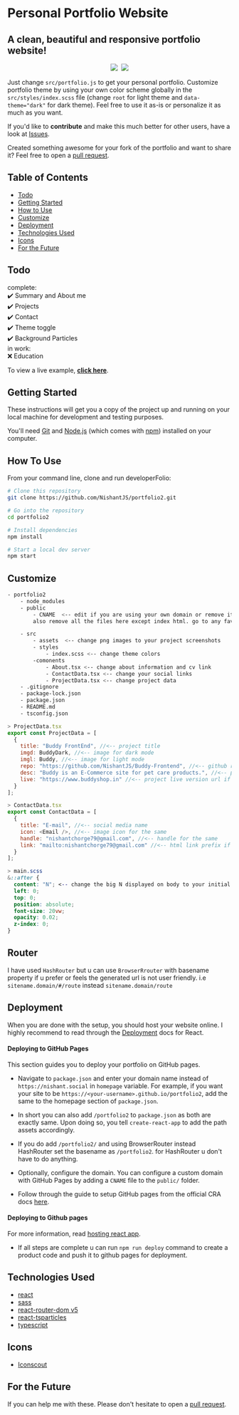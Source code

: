 # Personal Portfolio Website
## A clean, beautiful and responsive portfolio website!

<p align="center">
  <kbd>
<img src="https://nishant.social/static/media/portfolio_light.bf57ac38de7d6aff3abd.png"></img>
<img src="https://nishant.social/static/media/portfolio_dark.3549e474dd5f9ab1401d.png"></img>
  </kbd>
</p>


Just change `src/portfolio.js` to get your personal portfolio. Customize portfolio theme by using your own color scheme globally in the  `src/styles/index.scss` file (change `root` for light theme and `data-theme="dark"` for dark theme). Feel free to use it as-is or personalize it as much as you want.

If you'd like to **contribute** and make this much better for other users, have a look at [Issues](https://github.com/NishantJS/portfolio2/issues).

Created something awesome for your fork of the portfolio and want to share it? Feel free to open a [pull request](https://github.com/NishantJS/portfolio2/pulls).

## Table of Contents
- [Todo](#todo)
- [Getting Started](#getting-started)
- [How to Use](#how-to-use)
- [Customize](#customize)
- [Deployment](#deployment)
- [Technologies Used](#technologies-used)
- [Icons](#icons)
- [For the Future](#for-the-future)

## Todo

complete:\
✔️ Summary and About me\
✔️ Projects\
✔️ Contact\
✔️ Theme toggle\
✔️ Background Particles\
in work:\
❌ Education

To view a live example, **[click here](https://nishant.social)**.


## Getting Started

These instructions will get you a copy of the project up and running on your local machine for development and testing purposes.

You'll need [Git](https://git-scm.com) and [Node.js](https://nodejs.org/en/download/) (which comes with [npm](http://npmjs.com)) installed on your computer.

## How To Use 

From your command line, clone and run developerFolio:

```bash
# Clone this repository
git clone https://github.com/NishantJS/portfolio2.git

# Go into the repository
cd portfolio2

# Install dependencies
npm install

# Start a local dev server
npm start
```

## Customize

```bash
- portfolio2
    - node_modules
    - public
        - CNAME  <-- edit if you are using your own domain or remove it.
        also remove all the files here except index html. go to any favicon generator online and paste your own icons here

    - src
        - assets  <-- change png images to your project screenshots
        - styles
            - index.scss <-- change theme colors
        -comonents
            - About.tsx <-- change about information and cv link
            - ContactData.tsx <-- change your social links
            - ProjectData.tsx <-- change project data
    - .gitignore
    - package-lock.json
    - package.json
    - README.md
    - tsconfig.json
```

```javascript
> ProjectData.tsx
export const ProjectData = [
  {
    title: "Buddy FrontEnd", //<-- project title
    imgd: BuddyDark, //<-- image for dark mode
    imgl: Buddy, //<-- image for light mode
    repo: "https://github.com/NishantJS/Buddy-Frontend", //<-- github repository url
    desc: "Buddy is an E-Commerce site for pet care products.", //<-- project description
    live: "https://www.buddyshop.in" //<-- project live version url if hosted anywhere
  }
];
```

```javascript
> ContactData.tsx
export const ContactData = [
  {
    title: "E-mail", //<-- social media name
    icon: <Email />, //<-- image icon for the same
    handle: "nishantchorge79@gmail.com", //<-- handle for the same
    link: "mailto:nishantchorge79@gmail.com" //<-- html link prefix if not url i.e. mailto: if email, tel: if number
  }
];
```

```css
> main.scss
&::after {
  content: "N"; <-- change the big N displayed on body to your initial
  left: 0;
  top: 0;
  position: absolute;
  font-size: 20vw;
  opacity: 0.02;
  z-index: 0;
}
```

## Router

I have used `HashRouter` but u can use `BrowserRrouter` with basename property if u prefer or feels the generated url is not user friendly. i.e `sitename.domain/#/route` instead `sitename.domain/route`

## Deployment
When you are done with the setup, you should host your website online.
I highly recommend to read through the [Deployment](https://create-react-app.dev/docs/deployment/#github-pages) docs for React.

#### Deploying to GitHub Pages

This section guides you to deploy your portfolio on GitHub pages.

- Navigate to `package.json` and enter your domain name instead of `https://nishant.social` in `homepage` variable. For example, if you want your site to be `https://<your-username>.github.io/portfolio2`, add the same to the homepage section of `package.json`.

- In short you can also add `/portfolio2` to `package.json` as both are exactly same. Upon doing so, you tell `create-react-app` to add the path assets accordingly.

- If you do add `/portfolio2/` and using BrowserRouter instead HashRouter set the basename as `/portfolio2`. for HashRouter u don't have to do anything.

- Optionally, configure the domain. You can configure a custom domain with GitHub Pages by adding a `CNAME` file to the `public/` folder.

- Follow through the guide to setup GitHub pages from the official CRA docs [here](https://create-react-app.dev/docs/deployment/#github-pages).

#### Deploying to Github pages

For more information, read [hosting react app](https://create-react-app.dev/docs/deployment/#github-pages).

- If all steps are complete u can run `npm run deploy` command to create a product code and push it to github pages for deployment.


## Technologies Used 

- [react](https://reactjs.org/)
- [sass](https://sass-lang.com/)
- [react-router-dom v5](https://v5.reactrouter.com/)
- [react-tsparticles](https://particles.js.org/)
- [typescript](https://github.com/microsoft/TypeScript)

## Icons
- [Iconscout](https://iconscout.com/)


## For the Future
If you can help me with these. Please don't hesitate to open a [pull request](https://github.com/NishantJS/portfolio2/pulls).
